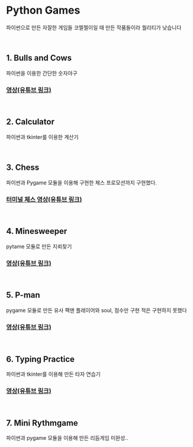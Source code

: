 # Python Games
파이썬으로 만든 자잘한 게임들
코찔찔이일 때 만든 작품들이라 퀄리티가 낮습니다

<br>

## 1. Bulls and Cows
파이썬을 이용한 간단한 숫자야구
### [영상(유튜브 링크)](https://youtu.be/VI8pfpCkXQw)

<br>

## 2. Calculator
파이썬과 tkinter를 이용한 계산기

<br>

## 3. Chess
파이썬과 Pygame 모듈을 이용해 구현한 체스
프로모션까지 구현했다.
### [터미널 체스 영상(유튜브 링크)](https://youtu.be/RSAa1yc-0z8)

<br>

## 4. Minesweeper
pytame 모듈로 만든 지뢰찾기
### [영상(유튜브 링크)](https://youtu.be/rLP1aSXw1uU)

<br>

## 5. P-man
pygame 모듈로 만든 유사 팩맨
플레이어와 soul, 점수만 구현
적은 구현하지 못했다
### [영상(유튜브 링크)](https://youtu.be/GwApn95mXOw)

<br>

## 6. Typing Practice
파이썬과 tkinter를 이용해 만든 타자 연습기
### [영상(유튜브 링크)](https://youtu.be/bfltM6L15vM)

<br>

## 7. Mini Rythmgame
파이썬과 pygame 모듈을 이용해 만든 리듬게임
미완성..
